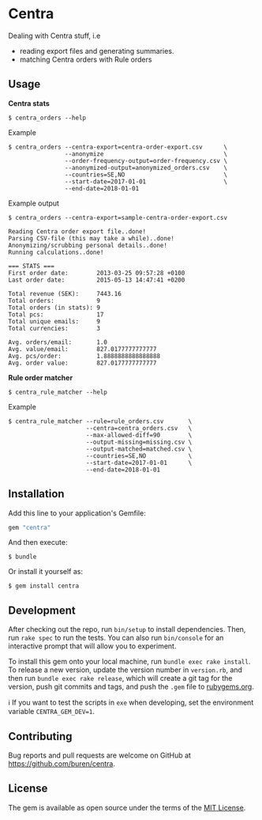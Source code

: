 # Centra

Dealing with Centra stuff, i.e

- reading export files and generating summaries.
- matching Centra orders with Rule orders

## Usage

__Centra stats__

```
$ centra_orders --help
```

Example

```
$ centra_orders --centra-export=centra-order-export.csv      \
                --anonymize                                  \
                --order-frequency-output=order-frequency.csv \
                --anonymized-output=anonymized_orders.csv    \
                --countries=SE,NO                            \
                --start-date=2017-01-01                      \
                --end-date=2018-01-01
```

Example output

```
$ centra_orders --centra-export=sample-centra-order-export.csv

Reading Centra order export file..done!
Parsing CSV-file (this may take a while)..done!
Anonymizing/scrubbing personal details..done!
Running calculations..done!

=== STATS ===
First order date:        2013-03-25 09:57:28 +0100
Last order date:         2015-05-13 14:47:41 +0200

Total revenue (SEK):     7443.16
Total orders:            9
Total orders (in stats): 9
Total pcs:               17
Total unique emails:     9
Total currencies:        3

Avg. orders/email:       1.0
Avg. value/email:        827.0177777777777
Avg. pcs/order:          1.8888888888888888
Avg. order value:        827.0177777777777
```

__Rule order matcher__

```
$ centra_rule_matcher --help
```

Example

```
$ centra_rule_matcher --rule=rule_orders.csv       \
                      --centra=centra_orders.csv   \
                      --max-allowed-diff=90        \
                      --output-missing=missing.csv \
                      --output-matched=matched.csv \
                      --countries=SE,NO            \
                      --start-date=2017-01-01      \
                      --end-date=2018-01-01
```

## Installation

Add this line to your application's Gemfile:

```ruby
gem "centra"
```

And then execute:

    $ bundle

Or install it yourself as:

    $ gem install centra

## Development

After checking out the repo, run `bin/setup` to install dependencies. Then, run `rake spec` to run the tests. You can also run `bin/console` for an interactive prompt that will allow you to experiment.

To install this gem onto your local machine, run `bundle exec rake install`. To release a new version, update the version number in `version.rb`, and then run `bundle exec rake release`, which will create a git tag for the version, push git commits and tags, and push the `.gem` file to [rubygems.org](https://rubygems.org).

:information_source: If you want to test the scripts in `exe` when developing, set the environment variable `CENTRA_GEM_DEV=1`.

## Contributing

Bug reports and pull requests are welcome on GitHub at https://github.com/buren/centra.

## License

The gem is available as open source under the terms of the [MIT License](https://opensource.org/licenses/MIT).
